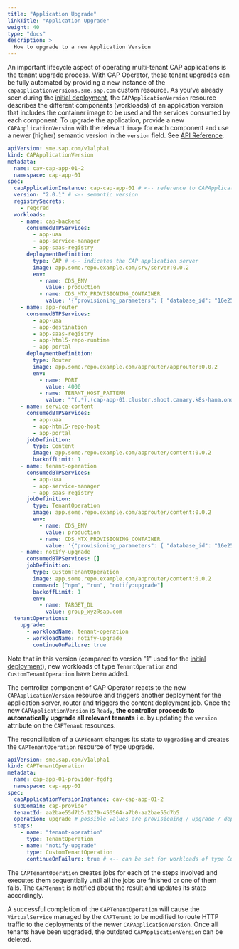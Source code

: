 ```yaml
---
title: "Application Upgrade"
linkTitle: "Application Upgrade"
weight: 40
type: "docs"
description: >
  How to upgrade to a new Application Version
---
```


An important lifecycle aspect of operating multi-tenant CAP applications is the tenant upgrade process. With CAP Operator, these tenant upgrades can be fully automated by providing a new instance of the `capapplicationversions.sme.sap.com` custom resource.
As you've already seen during the [initial deployment](./deploying-application.md), the `CAPApplicationVersion` resource describes the different components (workloads) of an application version that includes the container image to be used and the services consumed by each component.
To upgrade the application, provide a new `CAPApplicationVersion` with the relevant `image` for each component and use a newer (higher) semantic version in the `version` field. See [API Reference](../../reference/#sme.sap.com/v1alpha1.CAPApplicationVersion).

```yaml
apiVersion: sme.sap.com/v1alpha1
kind: CAPApplicationVersion
metadata:
  name: cav-cap-app-01-2
  namespace: cap-app-01
spec:
  capApplicationInstance: cap-cap-app-01 # <-- reference to CAPApplication in the same namespace
  version: "2.0.1" # <-- semantic version
  registrySecrets:
    - regcred
  workloads:
    - name: cap-backend
      consumedBTPServices:
        - app-uaa
        - app-service-manager
        - app-saas-registry
      deploymentDefinition:
        type: CAP # <-- indicates the CAP application server
        image: app.some.repo.example.com/srv/server:0.0.2
        env:
          - name: CDS_ENV
            value: production
          - name: CDS_MTX_PROVISIONING_CONTAINER
            value: '{"provisioning_parameters": { "database_id": "16e25c51-5455-4b17-a4d7-43545345345"}}'
    - name: app-router
      consumedBTPServices:
        - app-uaa
        - app-destination
        - app-saas-registry
        - app-html5-repo-runtime
        - app-portal
      deploymentDefinition:
        type: Router
        image: app.some.repo.example.com/approuter/approuter:0.0.2
        env:
          - name: PORT
            value: 4000
          - name: TENANT_HOST_PATTERN
            value: "^(.*).(cap-app-01.cluster.shoot.canary.k8s-hana.ondemand.co|my.example.com)"
    - name: service-content
      consumedBTPServices:
        - app-uaa
        - app-html5-repo-host
        - app-portal
      jobDefinition:
        type: Content
        image: app.some.repo.example.com/approuter/content:0.0.2
        backoffLimit: 1
    - name: tenant-operation
      consumedBTPServices:
        - app-uaa
        - app-service-manager
        - app-saas-registry
      jobDefinition:
        type: TenantOperation
        image: app.some.repo.example.com/approuter/content:0.0.2
        env:
          - name: CDS_ENV
            value: production
          - name: CDS_MTX_PROVISIONING_CONTAINER
            value: '{"provisioning_parameters": { "database_id": "16e25c51-5455-4b17-a4d7-43545345345"}}'
    - name: notify-upgrade
      consumedBTPServices: []
      jobDefinition:
        type: CustomTenantOperation
        image: app.some.repo.example.com/approuter/content:0.0.2
        command: ["npm", "run", "notify:upgrade"]
        backoffLimit: 1
        env:
          - name: TARGET_DL
            value: group_xyz@sap.com
  tenantOperations:
    upgrade:
      - workloadName: tenant-operation
      - workloadName: notify-upgrade
        continueOnFailure: true
```

Note that in this version (compared to version "1" used for the [initial deployment](./deploying-application.md)), new workloads of type `TenantOperation` and `CustomTenantOperation` have been added.

The controller component of CAP Operator reacts to the new `CAPApplicationVersion` resource and triggers another deployment for the application server, router and triggers the content deployment job. Once the new `CAPApplicationVersion` is `Ready`, **the controller proceeds to automatically upgrade all relevant tenants** i.e. by updating the `version` attribute on the `CAPTenant` resources.

The reconciliation of a `CAPTenant` changes its state to `Upgrading` and creates the `CAPTenantOperation` resource of type upgrade.

```yaml
apiVersion: sme.sap.com/v1alpha1
kind: CAPTenantOperation
metadata:
  name: cap-app-01-provider-fgdfg
  namespace: cap-app-01
spec:
  capApplicationVersionInstance: cav-cap-app-01-2
  subDomain: cap-provider
  tenantId: aa2bae55d7b5-1279-456564-a7b0-aa2bae55d7b5
  operation: upgrade # possible values are provisioning / upgrade / deprovisioning
  steps:
    - name: "tenant-operation"
      type: TenantOperation
    - name: "notify-upgrade"
      type: CustomTenantOperation
      continueOnFailure: true # <-- can be set for workloads of type CustomTenantOperation to indicate that the success of this job is optional for the completion of the overall operation
```

The `CAPTenantOperation` creates jobs for each of the steps involved and executes them sequentially until all the jobs are finished or one of them fails. The `CAPTenant` is notified about the result and updates its state accordingly.

A successful completion of the `CAPTenantOperation` will cause the `VirtualService` managed by the `CAPTenant` to be modified to route HTTP traffic to the deployments of the newer `CAPApplicationVersion`. Once all tenants have been upgraded, the outdated `CAPApplicationVersion` can be deleted.
